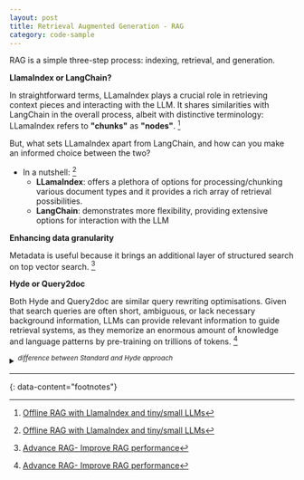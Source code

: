 ```yaml
---
layout: post
title: Retrieval Augmented Generation - RAG
category: code-sample
---
```


RAG is a simple three-step process: indexing, retrieval, and generation.

__LlamaIndex or LangChain?__

In straightforward terms, LLamaIndex plays a crucial role in retrieving context
pieces and interacting with the LLM. It shares similarities with LangChain in
the overall process, albeit with distinctive terminology: LLamaIndex refers to
__"chunks"__ as __"nodes"__. [^2]

But, what sets LLamaIndex apart from LangChain, and how can you make an
informed choice between the two?
- In a nutshell: [^2]
  - __LLamaIndex__: offers a plethora of options for processing/chunking
    various document types and it provides a rich array of retrieval
    possibilities.
  - __LangChain__: demonstrates more flexibility, providing extensive options
    for interaction with the LLM

__Enhancing data granularity__

Metadata is useful because it brings an additional layer of structured search
on top vector search. [^1]

__Hyde or Query2doc__

Both Hyde and Query2doc are similar query rewriting optimisations. Given that
search queries are often short, ambiguous, or lack necessary background
information, LLMs can provide relevant information to guide retrieval systems,
as they memorize an enormous amount of knowledge and language patterns by
pre-training on trillions of tokens. [^1]

<details markdown="block">
<summary><i><sup>difference between Standard and Hyde approach</sup></i></summary>

</details>

---
{: data-content="footnotes"}

[^1]: [Advance RAG- Improve RAG performance](https://luv-bansal.medium.com/advance-rag-improve-rag-performance-208ffad5bb6a)
[^2]: [Offline RAG with LlamaIndex and tiny/small LLMs](https://medium.com/pythoneers/offline-rag-with-llamaindex-and-tiny-and-small-llms-ab2acac936b0)
